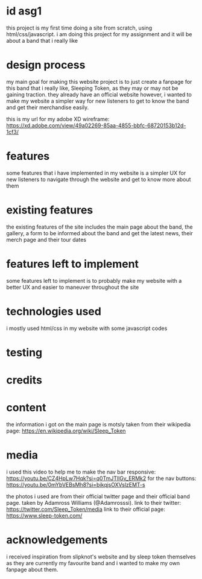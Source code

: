 # id asg1
this project is my first time doing a site from scratch, using html/css/javascript. i am doing this project for my assignment and it will be about a band that i really like

# design process
my main goal for making this website project is to just create a fanpage for this band that i really like, Sleeping Token, as they may or may not be gaining traction. they already have an official website however, i wanted to make my website a simpler way for new listeners to get to know the band and get their merchandise easily.

this is my url for my adobe XD wireframe: https://xd.adobe.com/view/49a02269-85aa-4855-bbfc-68720153b12d-1cf3/

# features
some features that i have implemented in my website is a simpler UX for new listeners to navigate through the website and get to know more about them

# existing features
the existing features of the site includes the main page about the band, the gallery, a form to be informed about the band and get the latest news, their merch page and their tour dates

# features left to implement
some features left to implement is to probably make my website with a better UX and easier to maneuver throughout the site

# technologies used
i mostly used html/css in my website with some javascript codes

# testing

# credits
# content
the information i got on the main page is motsly taken from their wikipedia page: https://en.wikipedia.org/wiki/Sleep_Token

# media
i used this video to help me to make the nav bar responsive: https://youtu.be/CZ4HpLw7Hqk?si=q0TmJTllGv_ERMk2
for the nav buttons:
https://youtu.be/0mYbVEBsMh8?si=bikqjsOXVslzEMT-s

the photos i used are from their official twitter page and their official band page. taken by Adamross Williams (@Adamrosssi).
link to their twitter: https://twitter.com/Sleep_Token/media
link to their official page: https://www.sleep-token.com/

# acknowledgements
i received inspiration from slipknot's website and by sleep token themselves as they are currently my favourite band and i wanted to make my own fanpage about them.